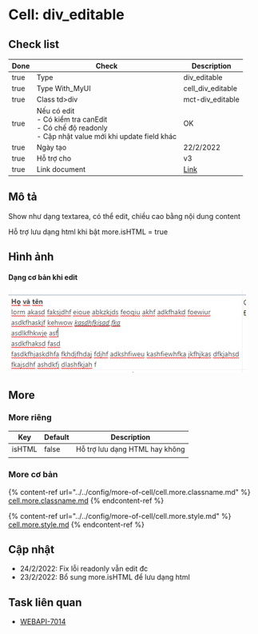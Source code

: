# Cell: div\_editable

## Check list

<table><thead><tr><th data-type="checkbox">Done</th><th>Check</th><th>Description</th></tr></thead><tbody><tr><td>true</td><td>Type</td><td>div_editable</td></tr><tr><td>true</td><td>Type With_MyUI</td><td>cell_div_editable</td></tr><tr><td>true</td><td>Class td>div</td><td>mct-div_editable</td></tr><tr><td>true</td><td>Nếu có edit <br>- Có kiểm tra canEdit<br>- Có chế độ readonly<br>- Cập nhật value mới khi update field khác</td><td>OK</td></tr><tr><td>true</td><td>Ngày tạo</td><td>22/2/2022</td></tr><tr><td>true</td><td>Hỗ trợ cho</td><td>v3</td></tr><tr><td>true</td><td>Link document</td><td><a href="https://allianceitsc.gitbook.io/web-admin/components/mytablecell/cell-div_editable">Link</a></td></tr></tbody></table>

## Mô tả

Show như dạng textarea, có thể edit, chiều cao bằng nội dung content

Hỗ trợ lưu dạng html khi bật more.isHTML = true

## Hình ảnh

#### Dạng cơ bản khi edit

![](<../../.gitbook/assets/image (2) (1) (1).png>)

## More

### More riêng

| Key    | Default | Description                    |
| ------ | ------- | ------------------------------ |
| isHTML | false   | Hỗ trợ lưu dạng HTML hay không |
|        |         |                                |

### More cơ bản

{% content-ref url="../../config/more-of-cell/cell.more.classname.md" %}
[cell.more.classname.md](../../config/more-of-cell/cell.more.classname.md)
{% endcontent-ref %}

{% content-ref url="../../config/more-of-cell/cell.more.style.md" %}
[cell.more.style.md](../../config/more-of-cell/cell.more.style.md)
{% endcontent-ref %}

## Cập nhật

* 24/2/2022: Fix lỗi readonly vẫn edit đc
* 23/2/2022: Bổ sung more.isHTML để lưu dạng html

## Task liên quan

* [WEBAPI-7014](https://allianceitscvn.atlassian.net/browse/WEBAPI-7014)&#x20;


